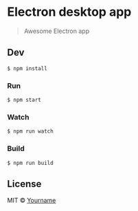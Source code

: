 # Electron desktop app

> Awesome Electron app


## Dev

```
$ npm install
```

### Run

```
$ npm start
```
### Watch

```
$ npm run watch
```

### Build

```
$ npm run build
```

## License

MIT © [Yourname](https://yourwebsite.com)
